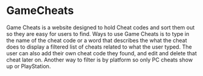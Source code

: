 # GameCheats 
Game Cheats is a website designed to hold Cheat codes and sort them out so they are easy for users to find.
Ways to use Game Cheats is to type in the name of the cheat code or a word that describes the what the cheat does
to display a filtered list of cheats related to what the user typed. The user can also add their own cheat code they found,
and edit and delete that cheat later on. Another way to filter is by platform so only PC cheats show up or PlayStation.
